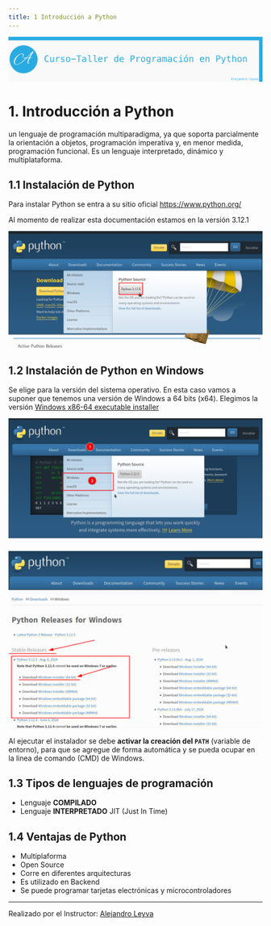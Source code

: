```yaml
---
title: 1 Introducción a Python
---
```


![banner](assets/banner.png)

# 1. Introducción a Python

 un lenguaje de programación multiparadigma, ya que soporta parcialmente la orientación a objetos, programación imperativa y, en menor medida, programación funcional. Es un lenguaje interpretado, dinámico y multiplataforma.

## 1.1 Instalación de Python

Para instalar Python se entra a su sitio oficial <https://www.python.org/>

Al momento de realizar esta documentación estamos en la versión 3.12.1

![python screen](assets/python_screen.png)

## 1.2 Instalación de Python en Windows

Se elige para la versión del sistema operativo. En esta caso vamos a suponer que tenemos una versión de Windows a 64 bits (x64).
Elegimos la versión [Windows x86-64 executable installer](https://www.python.org/downloads/windows/)

![step1](assets/install_windows_step1.png)

![step2](assets/install_windows_step2.png)

Al ejecutar el instalador se debe **activar la creación del `PATH`** (variable de entorno), para que se agregue de forma automática y se pueda ocupar en la linea de comando (CMD) de Windows.

## 1.3 Tipos de lenguajes de programación

- Lenguaje **COMPILADO**
- Lenguaje **INTERPRETADO**  JIT (Just In Time)

## 1.4 Ventajas de Python

- Multiplaforma
- Open Source
- Corre en diferentes arquitecturas
- Es utilizado en Backend
- Se puede programar tarjetas electrónicas y microcontroladores

---

Realizado por el Instructor: [Alejandro Leyva](https://www.alejandro-leyva.com/)
